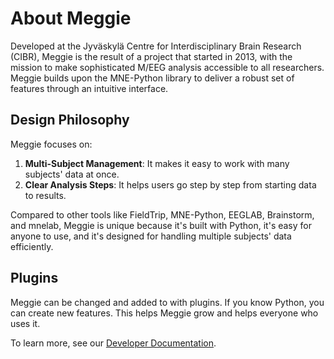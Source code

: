 # About Meggie

Developed at the Jyväskylä Centre for Interdisciplinary Brain Research (CIBR), Meggie is the result of a project that started in 2013, with the mission to make sophisticated M/EEG analysis accessible to all researchers. Meggie builds upon the MNE-Python library to deliver a robust set of features through an intuitive interface.

## Design Philosophy

Meggie focuses on:

1. **Multi-Subject Management**: It makes it easy to work with many subjects' data at once.
2. **Clear Analysis Steps**: It helps users go step by step from starting data to results.

Compared to other tools like FieldTrip, MNE-Python, EEGLAB, Brainstorm, and mnelab, Meggie is unique because it's built with Python, it's easy for anyone to use, and it's designed for handling multiple subjects' data efficiently.

## Plugins

Meggie can be changed and added to with plugins. If you know Python, you can create new features. This helps Meggie grow and helps everyone who uses it.

To learn more, see our [Developer Documentation](./developer-guide/development.md).

